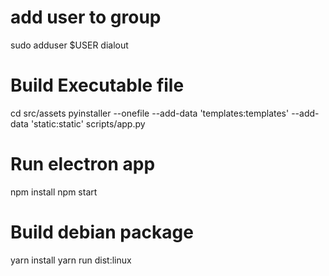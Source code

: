 # add user to group
sudo adduser $USER dialout

# Build Executable file
cd src/assets
pyinstaller --onefile --add-data 'templates:templates' --add-data 'static:static' scripts/app.py

# Run electron app
npm install
npm start

# Build debian package
yarn install
yarn run
dist:linux
